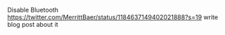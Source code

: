 Disable Bluetooth https://twitter.com/MerrittBaer/status/1184637149402021888?s=19 write blog post about it
